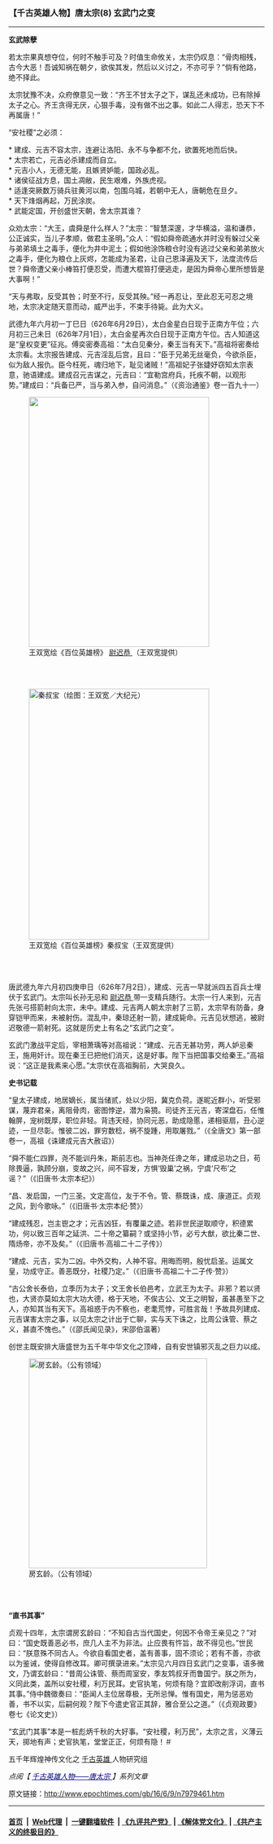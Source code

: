 ### 【千古英雄人物】唐太宗(8) 玄武门之变
------------------------

<p>
 <strong>
  玄武除孽
 </strong>
</p>
<p>
 若太宗果真想夺位，何时不触手可及？时值生命攸关，太宗仍叹息：“骨肉相残，古今大恶！吾诚知祸在朝夕，欲俟其发，然后以义讨之，不亦可乎？”倘有他路，绝不择此。
</p>
<p>
 太宗犹豫不决，众府僚意见一致：“齐王不甘太子之下，谋乱还未成功，已有除掉太子之心。齐王贪得无厌，心狠手毒，没有做不出之事。如此二人得志，恐天下不再属唐！”
</p>
<p>
 “安社稷”之必须：
</p>
<p>
 * 建成、元吉不容太宗，连避让洛阳、永不与争都不允，欲置死地而后快。
 <br/>
 * 太宗若亡，元吉必杀建成而自立。
 <br/>
 * 元吉小人，无德无能，且嫉贤妒能，国政必乱。
 <br/>
 * 诸侯征战方息，国土凋敝，民生艰难，外族虎视。
 <br/>
 * 适逢突厥数万骑兵驻黄河以南，包围乌城，若朝中无人，唐朝危在旦夕。
 <br/>
 * 天下烽烟再起，万民涂炭。
 <br/>
 * 武能定国，开创盛世天朝，舍太宗其谁？
</p>
<p>
 众劝太宗：“大王，虞舜是什么样人？”太宗：“智慧深邃，才华横溢，温和谦恭，公正诚实，当儿子孝顺，做君主圣明。”众人：“假如舜帝疏通水井时没有躲过父亲与弟弟填土之毒手，便化为井中泥土；假如他涂饰粮仓时没有逃过父亲和弟弟放火之毒手，便化为粮仓上灰烬，怎能成为圣君，让自己恩泽遍及天下，法度流传后世？舜帝遭父亲小棒笞打便忍受，而遭大棍笞打便逃走，是因为舜帝心里所想皆是大事啊！”
</p>
<p>
 “天与弗取，反受其咎；时至不行，反受其殃。”经一再忍让，至此忍无可忍之境地，太宗决定随天意而动，威严出手，不束手待毙。此为大义。
</p>
<p>
 武德九年六月初一丁巳日（626年6月29日），太白金星白日现于正南方午位；六月初三己未日（626年7月1日），太白金星再次白日现于正南方午位。古人知道这是“皇权变更”征兆。傅奕密奏高祖：“太白见秦分，秦王当有天下。”高祖将密奏给太宗看。太宗报告建成、元吉淫乱后宫，且曰：“臣于兄弟无丝毫负，今欲杀臣，似为敌人报仇。臣今枉死，魂归地下，耻见诸贼！”高祖妃子张婕妤窃知太宗表意，驰语建成。建成召元吉谋之，元吉曰：“宜勒宫府兵，托疾不朝，以观形势。”建成曰：“兵备已严，当与弟入参，自问消息。”（《资治通鉴》卷一百九十一）
</p>
<figure class="wp-caption aligncenter" id="attachment_7997870" style="width: 355px">
 <a href="http://i.epochtimes.com/assets/uploads/2016/06/1606141126261456.jpg">
  <img class="wp-image-7997870" height="491" src="http://i.epochtimes.com/assets/uploads/2016/06/1606141126261456.jpg" width="355"/>
 </a>
 <br/><figcaption class="wp-caption-text">
  王双宽绘《百位英雄榜》
  <a href="http://www.epochtimes.com/gb/tag/%E5%B0%89%E8%BF%9F%E6%81%AD.html">
   尉迟恭
  </a>
  （王双宽提供）
 </figcaption><br/>
</figure><br/>
<figure class="wp-caption aligncenter" id="attachment_7997869" style="width: 355px">
 <img alt="秦叔宝（绘图：王双宽／大纪元）" class="wp-image-7997869" height="493" src="http://i.epochtimes.com/assets/uploads/2016/06/1606141201181456.jpg" width="355"/>
 <br/><figcaption class="wp-caption-text">
  王双宽绘《百位英雄榜》秦叔宝（王双宽提供）
 </figcaption><br/>
</figure><br/>
<p>
 唐武德九年六月初四庚申日（626年7月2日），建成、元吉一早就派四五百兵士埋伏于玄武门。太宗叫长孙无忌和
 <a href="http://www.epochtimes.com/gb/tag/%E5%B0%89%E8%BF%9F%E6%81%AD.html">
  尉迟恭
 </a>
 带一支精兵随行。太宗一行人来到，元吉先张弓搭箭射向太宗，未中。建成、元吉两人朝太宗射了三箭，太宗早有防备，身穿铠甲而来，未被射伤。混乱中，秦琼还射一箭，建成毙命。元吉见状想逃，被尉迟敬德一箭射死。这就是历史上有名之“玄武门之变”。
</p>
<p>
 玄武门激战平定后，宰相萧瑀等对高祖说：“建成、元吉无甚功劳，两人妒忌秦王，施用奸计。现在秦王已把他们消灭，这是好事。陛下当把国事交给秦王。”高祖说：“这正是我素来心愿。”太宗伏在高祖胸前，大哭良久。
</p>
<p>
 <strong>
  史书记载
 </strong>
</p>
<p>
 “皇太子建成，地居嫡长，属当储贰，处以少阳，冀克负荷。遂昵近群小，听受邪谋，蔑弃君亲，离阻骨肉，密图悖逆，潜为枭獍。司徒齐王元吉，寄深盘石，任惟翰屏，宠树既厚，职位非轻。背违天经，协同元恶，助成隐慝，递相驱扇，丑心逆迹，一旦尽彰。惟彼二凶，罪穷数稔，祸不旋踵，用取屠戮。”（《全唐文》第一部卷一，高祖《诛建成元吉大赦诏》）
</p>
<p>
 “舜不能仁四罪，尧不能训丹朱，斯前志也。当神尧任谗之年，建成忌功之日，苟除畏逼，孰顾分崩，变故之兴，间不容发，方惧‘毁巢’之祸，宁虞‘尺布’之谣？”（《旧唐书‧太宗本纪》）
</p>
<p>
 “昌、发启国，一门三圣。文定高位，友于不令。管、蔡既诛，成、康道正。贞观之风，到今歌咏。”（《旧唐书‧太宗本纪‧赞》）
</p>
<p>
 “建成残忍，岂主鬯之才；元吉凶狂，有覆巢之迹。若非世民逆取顺守，积德累功，何以致三百年之延洪、二十帝之纂嗣？或坚持小节，必亏大猷，欲比秦二世、隋炀帝，亦不及矣。”（《旧唐书‧高祖二十二子传》）
</p>
<p>
 “建成、元吉，实为二凶。中外交构，人神不容。用晦而明，殷忧启圣。运属文皇，功成守正。善恶既分，社稷乃定。”（《旧唐书‧高祖二十二子传‧赞》）
</p>
<p>
 “古公舍长泰伯，立季历为太子；文王舍长伯邑考，立武王为太子。非邪？若以贤也，大贤亦莫如太宗大功大德，格于天地，不俟古公、文王之明智，虽甚愚至下之人，亦知其当有天下。高祖惑于内不察也，老耄荒悖，可胜言哉！予故具列建成、元吉谋害太宗之事，以见太宗之计出于亡聊，实与天下诛之，比周公诛管、蔡之义，甚直不愧也。”（《邵氏闻见录》，宋邵伯温著）
</p>
<p>
 创世主既安排大唐盛世为五千年中华文化之顶峰，自有安世镇邪灭乱之巨力以成。
</p>
<figure class="wp-caption aligncenter" id="attachment_6089883" style="width: 351px">
 <img alt="房玄龄。（公有领域）" class=" wp-image-6089883" height="412" src="http://i.epochtimes.com/assets/uploads/2011/12/1112221909461734_1-450x529.jpg" width="351"/>
 <br/><figcaption class="wp-caption-text">
  房玄龄。（公有领域）
 </figcaption><br/>
</figure><br/>
<p>
 <strong>
  “直书其事”
 </strong>
</p>
<p>
 贞观十四年，太宗谓房玄龄曰：“不知自古当代国史，何因不令帝王亲见之？”对曰：“国史既善恶必书，庶几人主不为非法。止应畏有忤旨，故不得见也。”世民曰：“朕意殊不同古人。今欲自看国史者，盖有善事，固不须论；若有不善，亦欲以为鉴诫，使得自修改耳。卿可撰录进来。”太宗见六月四日玄武门之变事，语多微文，乃谓玄龄曰：“昔周公诛管、蔡而周室安，季友鸩叔牙而鲁国宁。朕之所为，义同此类，盖所以安社稷，利万民耳。史官执笔，何烦有隐？宜即改削浮词，直书其事。”侍中魏徵奏曰：“臣闻人主位居尊极，无所忌惮。惟有国史，用为惩恶劝善，书不以实，后嗣何观？陛下今遣史官正其辞，雅合至公之道。”（《贞观政要》卷七《论文史》）
</p>
<p>
 “玄武门其事”本是一桩彪炳千秋的大好事。“安社稷，利万民”，太宗之言，义薄云天，掷地有声；史官执笔，堂堂正正，何烦有隐！＃
</p>
<p>
 五千年辉煌神传文化之
 <a href="http://www.epochtimes.com/gb/tag/%E5%8D%83%E5%8F%A4%E8%8B%B1%E9%9B%84.html">
  千古英雄
 </a>
 人物研究组
</p>
<p>
 <em>
  点阅【
  <span style="color: #000080;">
   <a href="https://www.epochtimes.com/gb/nf1140678.htm" rel="noopener noreferrer" style="color: #000080;" target="_blank">
    千古英雄人物——唐太宗
   </a>
  </span>
  】系列文章
 </em>
</p>

原文链接：http://www.epochtimes.com/gb/16/6/9/n7979461.htm


------------------------
#### [首页](https://github.com/gfw-breaker/banned-news/blob/master/README.md) &nbsp;|&nbsp; [Web代理](https://github.com/labour-camp/helloworld) &nbsp;|&nbsp; [一键翻墙软件](https://github.com/gfw-breaker/nogfw/blob/master/README.md) &nbsp;| [《九评共产党》](https://github.com/gfw-breaker/9ping.md/blob/master/README.md#九评之一评共产党是什么) | [《解体党文化》](https://github.com/gfw-breaker/jtdwh.md/blob/master/README.md) | [《共产主义的终极目的》](https://github.com/gfw-breaker/gczydzjmd.md/blob/master/README.md)

